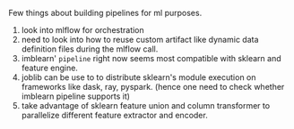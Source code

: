 Few things about building pipelines for ml purposes. 

1. look into mlflow for orchestration
2. need to look into how to reuse custom artifact like dynamic data definition files during the mlflow call. 
3. imblearn' `pipeline` right now seems most compatible with sklearn and feature engine.
4. joblib can be use to to distribute sklearn's module execution on frameworks like dask, ray, pyspark. (hence one need to check whether imblearn pipeline supports it)
5. take advantage of sklearn feature union and column transformer to parallelize different feature extractor and encoder. 